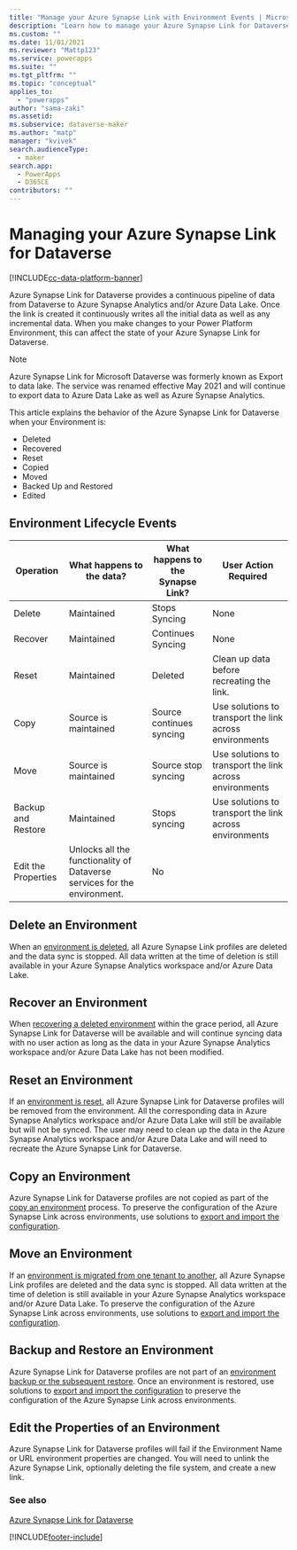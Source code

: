 ```yaml
---
title: "Manage your Azure Synapse Link with Environment Events | MicrosoftDocs"
description: "Learn how to manage your Azure Synapse Link for Dataverse profiles with Environment events."
ms.custom: ""
ms.date: 11/01/2021
ms.reviewer: "Mattp123"
ms.service: powerapps
ms.suite: ""
ms.tgt_pltfrm: ""
ms.topic: "conceptual"
applies_to: 
  - "powerapps"
author: "sama-zaki"
ms.assetid: 
ms.subservice: dataverse-maker
ms.author: "matp"
manager: "kvivek"
search.audienceType: 
  - maker
search.app: 
  - PowerApps
  - D365CE
contributors: ""
---
```


# Managing your Azure Synapse Link for Dataverse

[!INCLUDE[cc-data-platform-banner](../../includes/cc-data-platform-banner.md)]

Azure Synapse Link for Dataverse provides a continuous pipeline of data from Dataverse to Azure Synapse Analytics and/or Azure Data Lake. Once the link is created it continuously writes all the initial data as well as any incremental data. When you make changes to your Power Platform Environment, this can affect the state of your Azure Synapse Link for Dataverse.

> [!NOTE]
> Azure Synapse Link for Microsoft Dataverse was formerly known as Export to data lake. The service was renamed effective May 2021 and will continue to export data to Azure Data Lake as well as Azure Synapse Analytics.

This article explains the behavior of the Azure Synapse Link for Dataverse when your Environment is:

- Deleted
- Recovered
- Reset
- Copied
- Moved
- Backed Up and Restored
- Edited

## Environment Lifecycle Events

|Operation  |What happens to the data?  |What happens to the Synapse Link?  |User Action Required  |
|---------|---------|---------|---------|
|Delete     |Maintained   |Stops Syncing           |None       |
|Recover    |Maintained   |Continues Syncing       |None       |
|Reset      |Maintained   |Deleted                 |Clean up data before recreating the link.        |
|Copy       |Source is maintained |Source continues syncing  |Use solutions to transport the link across environments     |
|Move       |Source is maintained | Source stop syncing |Use solutions to transport the link across environments       |
|Backup and Restore     | Maintained |Stops syncing |Use solutions to transport the link across environments |
|Edit the Properties     | Unlocks all the functionality of Dataverse services for the environment.         | No        |

## Delete an Environment

When an [environment is deleted](https://docs.microsoft.com/en-us/power-platform/admin/delete-environment), all Azure Synapse Link profiles are deleted and the data sync is stopped. All data written at the time of deletion is still available in your Azure Synapse Analytics workspace and/or Azure Data Lake.

## Recover an Environment

When [recovering a deleted environment](https://docs.microsoft.com/en-us/power-platform/admin/recover-environment) within the grace period, all Azure Synapse Link for Dataverse will be available and will continue syncing data with no user action as long as the data in your Azure Synapse Analytics workspace and/or Azure Data Lake has not been modified.

## Reset an Environment

If an [environment is reset](https://docs.microsoft.com/en-us/power-platform/admin/reset-environment), all Azure Synapse Link for Dataverse profiles will be removed from the environment. All the corresponding data in Azure Synapse Analytics workspace and/or Azure Data Lake will still be available but will not be synced. The user may need to clean up the data in the Azure Synapse Analytics workspace and/or Azure Data Lake and will need to recreate the Azure Synapse Link for Dataverse.

## Copy an Environment

Azure Synapse Link for Dataverse profiles are not copied as part of the [copy an environment](https://docs.microsoft.com/en-us/power-platform/admin/copy-environment) process. To preserve the configuration of the Azure Synapse Link across environments, use solutions to [export and import the configuration](./azure-synapse-link-solution.md).

## Move an Environment

If an [environment is migrated from one tenant to another](https://docs.microsoft.com/en-us/power-platform/admin/move-environment-tenant), all Azure Synapse Link profiles are deleted and the data sync is stopped. All data written at the time of deletion is still available in your Azure Synapse Analytics workspace and/or Azure Data Lake. To preserve the configuration of the Azure Synapse Link across environments, use solutions to [export and import the configuration](./azure-synapse-link-solution.md).

## Backup and Restore an Environment

Azure Synapse Link for Dataverse profiles are not part of an [environment backup or the subsequent restore](https://docs.microsoft.com/en-us/power-platform/admin/backup-restore-environments). Once an environment is restored, use solutions to [export and import the configuration](./azure-synapse-link-solution.md) to preserve the configuration of the Azure Synapse Link across environments.

## Edit the Properties of an Environment

Azure Synapse Link for Dataverse profiles will fail if the Environment Name or URL environment properties are changed. You will need to unlink the Azure Synapse Link, optionally deleting the file system, and create a new link.

### See also

[Azure Synapse Link for Dataverse](./export-to-data-lake.md)

[!INCLUDE[footer-include](../../includes/footer-banner.md)]

